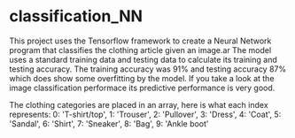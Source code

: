 # classification_NN
This project uses the Tensorflow framework to create a Neural Network program that classifies the clothing article given an image.ar
The model uses a standard training data and testing data to calculate its training and testing accuracy.
The training accuracy was 91% and testing accuracy 87% which does show some overfitting by the model. 
If you take a look at the image classification performace its predictive performance is very good.

The clothing categories are placed in an array, here is what each index represents:
0: 'T-shirt/top',
1: 'Trouser', 
2: 'Pullover', 
3: 'Dress', 
4: 'Coat',
5: 'Sandal', 
6: 'Shirt', 
7: 'Sneaker', 
8: 'Bag', 
9: 'Ankle boot'
